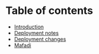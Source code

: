 # Table of contents

* [Introduction](README.md)
* [Deployment notes](deployment-notes.md)
* [Deployment changes](deployment-changes.md)
* [Mafadi](mafadi.md)
